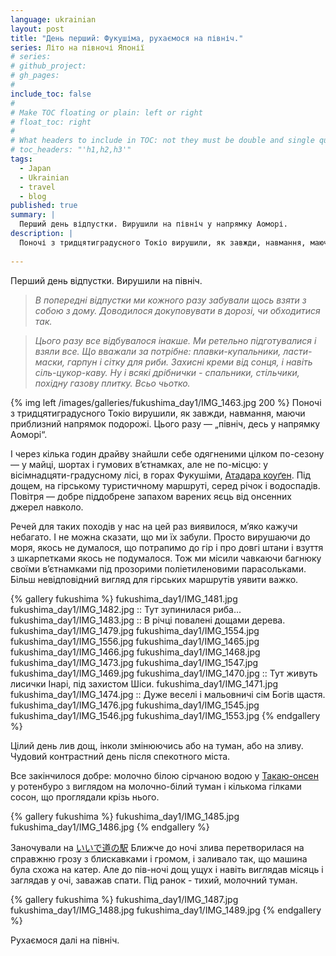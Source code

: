 ```yaml
---
language: ukrainian
layout: post
title: "День перший: Фукушіма, рухаємося на північ."
series: Літо на півночі Японії
# series: 
# github_project: 
# gh_pages:
#
include_toc: false
#
# Make TOC floating or plain: left or right
# float_toc: right
#
# What headers to include in TOC: not they must be double and single quoted
# toc_headers: "'h1,h2,h3'"
tags:
  - Japan
  - Ukrainian
  - travel
  - blog
published: true
summary: |
  Перший день відпустки. Вирушили на північ у напрямку Аоморі.
description: |
  Поночі з тридцятиградусного Токіо вирушили, як завжди, навмання, маючи приблизний напрямок подорожі. Цього разу - „північ, десь у напрямку Аоморі“. І через кілька годин драйву знайшли себе одягненими цілком по-сезону — у майці, шортах і гумових в’єтнамках, але не по-місцю: у вісімнадцяти-градусному лісі, в горах Фукушіми
  
---
```


Перший день відпустки. Вирушили на північ. 

> <em>В попередні відпустки ми кожного разу забували щось взяти з собою з дому. Доводилося докуповувати в дорозі, чи обходитися так. 

> Цього разу все відбувалося інакше. Ми ретельно підготувалися і взяли все. Що вважали за потрібне: плавки-купальники, ласти-маски, гарпун і сітку для риби. Захисні креми від сонця, і навіть сіль-цукор-каву. Ну і всякі дрібнички - спальники, стільчики, похідну газову плитку. Всьо чьотко. </em>

{% img left /images/galleries/fukushima_day1/IMG_1463.jpg 200 %}
Поночі з тридцятиградусного Токіо вирушили, як завжди, навмання, маючи приблизний напрямок подорожі. Цього разу &mdash; „північ, десь у напрямку Аоморі“. 

І через кілька годин драйву знайшли себе одягненими цілком по-сезону &mdash; у майці, шортах і гумових в’єтнамках, але не по-місцю: у вісімнадцяти-градусному лісі, в горах Фукушіми, [Атадара коуґен](https://www.google.com/search?q=%E3%81%82%E3%81%9F%E3%81%A0%E3%82%89%E3%81%93%E3%81%86%E3%81%92%E3%82%93). Під дощем, на гірському туристичному маршруті, серед річок і водоспадів. Повітря &mdash; добре піддобрене запахом варених яєць від онсенних джерел навколо. 

Речей для таких походів у нас на цей раз виявилося, м’яко кажучи небагато. І не можна сказати, що ми їх забули. Просто вирушаючи до моря, якось не думалося, що потрапимо до гір і про довгі штани і взуття з шкарпетками якось не подумалося. Тож ми місили чавкаючи багнюку своїми в’єтнамками під прозорими поліетиленовими парасольками. Більш невідповідний вигляд для гірських маршрутів уявити важко.

{% gallery fukushima %}
fukushima_day1/IMG_1481.jpg
fukushima_day1/IMG_1482.jpg :: Тут зупинилася риба...
fukushima_day1/IMG_1483.jpg :: В річці повалені дощами дерева.
fukushima_day1/IMG_1479.jpg
fukushima_day1/IMG_1554.jpg
fukushima_day1/IMG_1556.jpg
fukushima_day1/IMG_1465.jpg
fukushima_day1/IMG_1466.jpg
fukushima_day1/IMG_1468.jpg
fukushima_day1/IMG_1473.jpg
fukushima_day1/IMG_1547.jpg
fukushima_day1/IMG_1469.jpg
fukushima_day1/IMG_1470.jpg :: Тут живуть лисички Інарі, під захистом Шіси.
fukushima_day1/IMG_1471.jpg
fukushima_day1/IMG_1474.jpg :: Дуже веселі і мальовничі сім Богів щастя.
fukushima_day1/IMG_1476.jpg
fukushima_day1/IMG_1545.jpg
fukushima_day1/IMG_1546.jpg
fukushima_day1/IMG_1553.jpg
{% endgallery %}


Цілий день лив дощ, інколи змінюючись або на туман, або на зливу. Чудовий контрастний день після спекотного міста. 

Все закінчилося добре: молочно білою сірчаною водою у [Такаю-онсен](https://www.google.com/maps/preview#!data=!4m25!2m11!1m10!1s0x0%3A0x8096fc1aa0aa87d2!3m8!1m3!1d26081603!2d-95.677068!3d37.0625!3m2!1i1024!2i768!4f13.1!5m12!1m11!1s%E9%AB%98%E6%B9%AF%E6%B8%A9%E6%B3%89+near+%E9%AB%98%E6%B9%AF%E6%B8%A9%E6%B3%89!4m8!1m3!1d26081603!2d-95.677068!3d37.0625!3m2!1i1024!2i768!4f13.1!17b1) у ротенбуро з виглядом на молочно-білий туман і кількома гілками сосон, що проглядали крізь нього.


{% gallery fukushima %}
fukushima_day1/IMG_1485.jpg
fukushima_day1/IMG_1486.jpg
{% endgallery %}


Заночували на [いいで道の駅](https://www.google.com/search?q=%E3%81%84%E3%81%84%E3%81%A7%E9%81%93%E3%81%AE%E9%A7%85) Ближче до ночі злива перетворилася на справжню грозу з блискавками і громом, і заливало так, що машина була схожа на катер. Але до пів-ночі дощ ущух і навіть виглядав місяць і заглядав у очі, заважав спати. Під ранок - тихий, молочний туман.

{% gallery fukushima %}
fukushima_day1/IMG_1487.jpg
fukushima_day1/IMG_1488.jpg
fukushima_day1/IMG_1489.jpg
{% endgallery %}

Рухаємося далі на північ.
